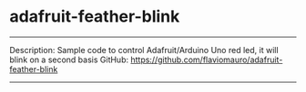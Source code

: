 # adafruit-feather-blink
*******************************************************************************
Description:
Sample code to control Adafruit/Arduino Uno red led, it will blink on a second 
basis
GitHub: https://github.com/flaviomauro/adafruit-feather-blink
*******************************************************************************
